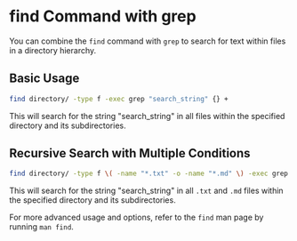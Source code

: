 # find Command with grep

You can combine the `find` command with `grep` to search for text within files in a directory hierarchy.

## Basic Usage
```sh
find directory/ -type f -exec grep "search_string" {} +
```
This will search for the string "search_string" in all files within the specified directory and its subdirectories.

## Recursive Search with Multiple Conditions
```sh
find directory/ -type f \( -name "*.txt" -o -name "*.md" \) -exec grep "search_string" {} +
```
This will search for the string "search_string" in all `.txt` and `.md` files within the specified directory and its subdirectories.

For more advanced usage and options, refer to the `find` man page by running `man find`.